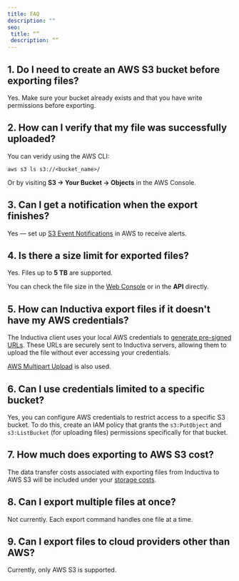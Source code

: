 ```yaml
---
title: FAQ
description: ""
seo:
 title: “”
 description: “”
---
```


## 1. Do I need to create an AWS S3 bucket before exporting files?

Yes. Make sure your bucket already exists and that you have write permissions before exporting.

## 2. How can I verify that my file was successfully uploaded?

You can veridy using the AWS CLI:

```
aws s3 ls s3://<bucket_name>/
```

Or by visiting **S3 → Your Bucket → Objects** in the AWS Console.

## 3. Can I get a notification when the export finishes?

Yes — set up [S3 Event Notifications](https://docs.aws.amazon.com/AmazonS3/latest/userguide/EventNotifications.html) in AWS to receive alerts.

## 4. Is there a size limit for exported files?

Yes. Files up to **5 TB** are supported.

You can check the file size in the [Web Console](https://console.inductiva.ai/storage/) or in the **API** directly.

## 5. How can Inductiva export files if it doesn't have my AWS credentials?

The Inductiva client uses your local AWS credentials to [generate pre-signed URLs](https://docs.aws.amazon.com/AmazonS3/latest/userguide/ShareObjectPreSignedURL.html). These URLs are securely sent to Inductiva servers, allowing them to upload the file without ever accessing your credentials.

[AWS Multipart Upload](https://docs.aws.amazon.com/AmazonS3/latest/userguide/mpuoverview.html) is also used.

## 6. Can I use credentials limited to a specific bucket?

Yes, you can configure AWS credentials to restrict access to a specific S3 bucket. To do this, create an IAM policy that grants the `s3:PutObject` and `s3:ListBucket` (for uploading files) permissions specifically for that bucket.

## 7. How much does exporting to AWS S3 cost?

The data transfer costs associated with exporting files from Inductiva to AWS S3 will be included under your [storage costs](https://console.inductiva.ai/storage/).

## 8. Can I export multiple files at once?

Not currently. Each export command handles one file at a time.

## 9. Can I export files to cloud providers other than AWS?

Currently, only AWS S3 is supported.
